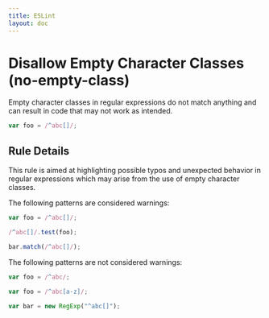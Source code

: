 ```yaml
---
title: ESLint
layout: doc
---
```

<!-- Note: No pull requests accepted for this file. See README.md in the root directory for details. -->
# Disallow Empty Character Classes (no-empty-class)

Empty character classes in regular expressions do not match anything and can result in code that may not work as intended.

```js
var foo = /^abc[]/;
```

## Rule Details

This rule is aimed at highlighting possible typos and unexpected behavior in regular expressions which may arise from the use of empty character classes.

The following patterns are considered warnings:

```js
var foo = /^abc[]/;

/^abc[]/.test(foo);

bar.match(/^abc[]/);
```

The following patterns are not considered warnings:

```js
var foo = /^abc/;

var foo = /^abc[a-z]/;

var bar = new RegExp("^abc[]");
```
